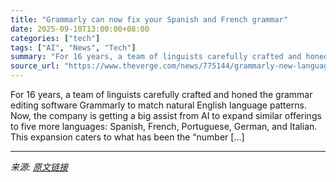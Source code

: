 ```yaml
---
title: "Grammarly can now fix your Spanish and French grammar"
date: 2025-09-10T13:00:00+08:00
categories: ["tech"]
tags: ["AI", "News", "Tech"]
summary: "For 16 years, a team of linguists carefully crafted and honed the grammar editing software Grammarly to match natural English language patterns. Now, the company is getting a big assist from AI to exp"
source_url: "https://www.theverge.com/news/775144/grammarly-new-languages"
---
```


For 16 years, a team of linguists carefully crafted and honed the grammar editing software Grammarly to match natural English language patterns. Now, the company is getting a big assist from AI to expand similar offerings to five more languages: Spanish, French, Portuguese, German, and Italian. This expansion caters to what has been the &#8220;number [&#8230;]

---

*来源: [原文链接](https://www.theverge.com/news/775144/grammarly-new-languages)*
